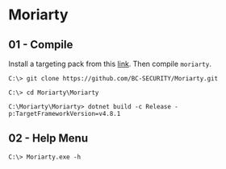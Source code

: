 # Moriarty

## 01 - Compile

Install a targeting pack from this [link](https://dotnet.microsoft.com/en-us/download/dotnet-framework/net481). Then compile `moriarty`.

```
C:\> git clone https://github.com/BC-SECURITY/Moriarty.git

C:\> cd Moriarty\Moriarty

C:\Moriarty\Moriarty> dotnet build -c Release -p:TargetFrameworkVersion=v4.8.1
```

## 02 - Help Menu

```
C:\> Moriarty.exe -h
```